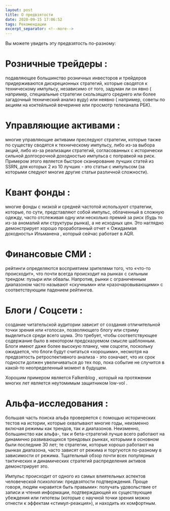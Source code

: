 ```yaml
---
layout: post
title: О предвзятости
date: 2020-09-15 17:06:52
tags: Рекомендации
excerpt_separator: <!--more-->
---
```


Вы можете увидеть эту предвзятость по-разному:

# Розничные трейдеры :
подавляющее большинство розничных инвесторов и трейдеров придерживаются дискреционных стратегий,
которые сводятся к техническому импульсу, независимо от того, задуман ли он явно 
( например, специальные стратегии скользящего среднего или более загадочный технический анализ вуду)
или неявно ( например, советы по акциям на коктейльной вечеринке или просмотр телеканала РБК).
<!--more-->

# Управляющие активами :
многие управляющие активами преследуют стратегии, которые также по существу сводятся к техническому импульсу,
либо из-за выбора акций, либо из-за реализации стратегий, согласованных с исторически сильной долгосрочной доходностью импульса с поправкой на риск.
Примером этого является быстрое сканирование лучших статей из SSRN, для которых 2 из 10 лучших - это статьи с импульсом
(за которыми следуют многие другие статьи различной сложности).

# Квант фонды :
многие фонды с низкой и средней частотой используют стратегии, которые, по сути, представляют собой импульс,
облаченный в сложную одежду, часто отслеживая одну или несколько премий за риск (будь то из-за аномалий или структуры рынка),
а не исходных цен. Это наглядно демонстрирует хорошо проработанный отчет « Ожидаемая доходность» Ильманена , который сейчас работает в AQR. 


# Финансовые СМИ :
рейтинги определяются восприятием зрителями того, что «что-то происходит», что почти всегда происходит на рынках с сильным трендом: пузыри или обвалы.
Напротив, рынки с ограниченным диапазоном часто называют «скучными» или «разочаровывающими» с соответствующим падением рейтингов. 

# Блоги / Cоцсети :
создание читательской аудитории зависит от создания отличительной точки зрения или «голоса», позволяющего блогу или стриму выделиться среди всего шума.
Это требует, чтобы соответствующее содержание было в некотором предсказуемом смысле шаблонным. Блоги имеют даже более высокую планку, чем соцсети,
поскольку ожидается, что блоги будут считаться «хорошими», несмотря на предвзятость ретроспективного анализа - это означает,
что их срок годности должен увеличиваться до тех пор, пока событие не случится в какой-то неопределенный момент в будущем.

Хорошим примером является Falkenblog , который на протяжении многих лет является неутомимым защитником low-vol . 

# Альфа-исследования :
большая часть поиска альфа проверяется с помощью исторических тестов на истории, которые охватывают многие годы,
неизменно включая режимы как трендов, так и диапазонов. Неизменно, большинство как альфа-, так и бета-стратегий лучше всего работают на динамично
развивающихся трендовых рынках, которыми в основном были последние 30 лет; те стратегии, которые хорошо работают на рынках диапазона,
часто зависят от режима и торгуются по-разному в зависимости от режима. Тщательный обзор почти всех популярных тактических и динамических стратегий
распределения активов демонстрирует это.

Импульс происходит от одного из самых влиятельных аспектов человеческой психологии: предвзятости подтверждения.
Проще говоря, людям «нравится быть правыми»: получать удовольствие от записи и чтения информации, подтверждающей их существующие убеждения
или гипотезы (которые с научной точки зрения можно отнести к эффектам «стимул-реакция»), и находить их комфортным.


